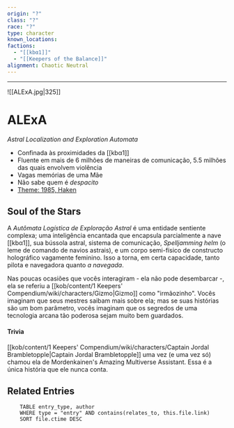 ```yaml
---
origin: "?"
class: "?"
race: "?"
type: character
known_locations: 
factions:
  - "[[kbα1]]"
  - "[[Keepers of the Balance]]"
alignment: Chaotic Neutral
---
```


---


 ![[ALExA.jpg|325]] 

# ALExA
*Astral Localization and Exploration Automata*
- Confinada às proximidades da [[kbα1]]
- Fluente em mais de 6 milhões de maneiras de comunicação, 5.5 milhões das quais envolvem violência
- Vagas memórias de uma Mãe
- Não sabe quem é *despacito*
- [Theme: 1985, Haken](https://www.youtube.com/watch?v=yW8nBlZZvxM)


## Soul of the Stars

A *Autômata Logística de Exploração Astral* é uma entidade sentiente complexa; uma inteligência encantada que encapsula parcialmente a nave [[kbα1]], sua bússola astral, sistema de comunicação, *Spelljamming helm* (o leme de comando de navios astrais), e um corpo semi-físico de constructo holográfico vagamente feminino. Isso a torna, em certa capacidade, tanto pilota e navegadora quanto *a navegada*. 

Nas poucas ocasiões que vocês interagiram - ela não pode desembarcar -, ela se referiu a [[kob/content/1 Keepers' Compendium/wiki/characters/Gizmo|Gizmo]] como "irmãozinho". Vocês imaginam que seus mestres saibam mais sobre ela; mas se suas histórias são um bom parâmetro, vocês imaginam que os segredos de uma tecnologia arcana tão poderosa sejam muito bem guardados.

#### Trivia
[[kob/content/1 Keepers' Compendium/wiki/characters/Captain Jordal Brambletopple|Captain Jordal Brambletopple]] uma vez (e uma vez só) chamou ela de Mordenkainen's Amazing Multiverse Assistant. Essa é a única história que ele nunca conta.

<!-- DYNAMIC:related-entries -->

## Related Entries

```dataview
    TABLE entry_type, author
    WHERE type = "entry" AND contains(relates_to, this.file.link)
    SORT file.ctime DESC
```

<!-- /DYNAMIC -->